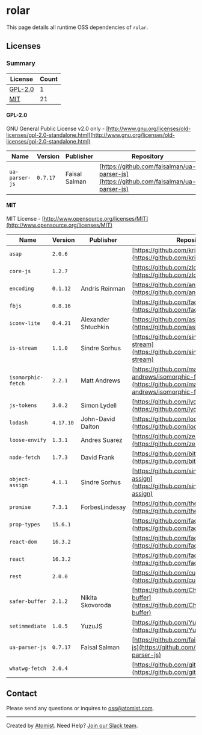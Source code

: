 # rolar

This page details all runtime OSS dependencies of `rolar`.

## Licenses

### Summary

| License | Count |
|---------|-------|
|[GPL-2.0](#gpl-20)|1|
|[MIT](#mit)|21|

#### GPL-2.0
GNU General Public License v2.0 only - [http://www.gnu.org/licenses/old-licenses/gpl-2.0-standalone.html](http://www.gnu.org/licenses/old-licenses/gpl-2.0-standalone.html)

| Name | Version | Publisher | Repository |
|------|---------|-----------|------------|
|`ua-parser-js`|`0.7.17`|Faisal Salman|[https://github.com/faisalman/ua-parser-js](https://github.com/faisalman/ua-parser-js)|

#### MIT
MIT License - [http://www.opensource.org/licenses/MIT](http://www.opensource.org/licenses/MIT)

| Name | Version | Publisher | Repository |
|------|---------|-----------|------------|
|`asap`|`2.0.6`||[https://github.com/kriskowal/asap](https://github.com/kriskowal/asap)|
|`core-js`|`1.2.7`||[https://github.com/zloirock/core-js](https://github.com/zloirock/core-js)|
|`encoding`|`0.1.12`|Andris Reinman|[https://github.com/andris9/encoding](https://github.com/andris9/encoding)|
|`fbjs`|`0.8.16`||[https://github.com/facebook/fbjs](https://github.com/facebook/fbjs)|
|`iconv-lite`|`0.4.21`|Alexander Shtuchkin|[https://github.com/ashtuchkin/iconv-lite](https://github.com/ashtuchkin/iconv-lite)|
|`is-stream`|`1.1.0`|Sindre Sorhus|[https://github.com/sindresorhus/is-stream](https://github.com/sindresorhus/is-stream)|
|`isomorphic-fetch`|`2.2.1`|Matt Andrews|[https://github.com/matthew-andrews/isomorphic-fetch](https://github.com/matthew-andrews/isomorphic-fetch)|
|`js-tokens`|`3.0.2`|Simon Lydell|[https://github.com/lydell/js-tokens](https://github.com/lydell/js-tokens)|
|`lodash`|`4.17.10`|John-David Dalton|[https://github.com/lodash/lodash](https://github.com/lodash/lodash)|
|`loose-envify`|`1.3.1`|Andres Suarez|[https://github.com/zertosh/loose-envify](https://github.com/zertosh/loose-envify)|
|`node-fetch`|`1.7.3`|David Frank|[https://github.com/bitinn/node-fetch](https://github.com/bitinn/node-fetch)|
|`object-assign`|`4.1.1`|Sindre Sorhus|[https://github.com/sindresorhus/object-assign](https://github.com/sindresorhus/object-assign)|
|`promise`|`7.3.1`|ForbesLindesay|[https://github.com/then/promise](https://github.com/then/promise)|
|`prop-types`|`15.6.1`||[https://github.com/facebook/prop-types](https://github.com/facebook/prop-types)|
|`react-dom`|`16.3.2`||[https://github.com/facebook/react](https://github.com/facebook/react)|
|`react`|`16.3.2`||[https://github.com/facebook/react](https://github.com/facebook/react)|
|`rest`|`2.0.0`||[https://github.com/cujojs/rest](https://github.com/cujojs/rest)|
|`safer-buffer`|`2.1.2`|Nikita Skovoroda|[https://github.com/ChALkeR/safer-buffer](https://github.com/ChALkeR/safer-buffer)|
|`setimmediate`|`1.0.5`|YuzuJS|[https://github.com/YuzuJS/setImmediate](https://github.com/YuzuJS/setImmediate)|
|`ua-parser-js`|`0.7.17`|Faisal Salman|[https://github.com/faisalman/ua-parser-js](https://github.com/faisalman/ua-parser-js)|
|`whatwg-fetch`|`2.0.4`||[https://github.com/github/fetch](https://github.com/github/fetch)|

## Contact

Please send any questions or inquires to [oss@atomist.com](mailto:oss@atomist.com).

---

Created by [Atomist][atomist].
Need Help?  [Join our Slack team][slack].

[atomist]: https://atomist.com/ (Atomist - Development Automation)
[slack]: https://join.atomist.com/ (Atomist Community Slack)
